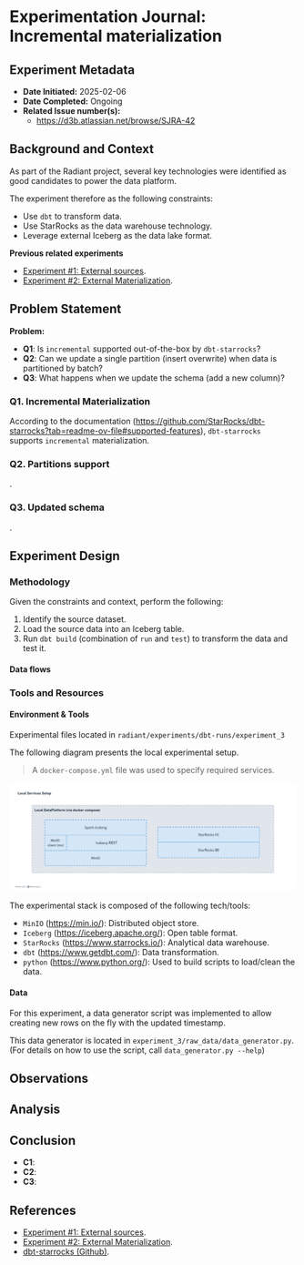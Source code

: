 # Experimentation Journal: Incremental materialization

## Experiment Metadata
- **Date Initiated:** 2025-02-06
- **Date Completed:** Ongoing
- **Related Issue number(s):** 
  - https://d3b.atlassian.net/browse/SJRA-42

## Background and Context

As part of the Radiant project, several key technologies were identified as good candidates to power the data platform.

The experiment therefore as the following constraints: 

- Use `dbt` to transform data.
- Use StarRocks as the data warehouse technology. 
- Leverage external Iceberg as the data lake format.

**Previous related experiments**
- [Experiment #1: External sources](001_dbt_starrock_external_iceberg_catalog_sources.md).
- [Experiment #2: External Materialization](002_dbt_starrock_external_materialization.md).

## Problem Statement

**Problem:**
- **Q1**: Is `incremental` supported out-of-the-box by `dbt-starrocks`?
- **Q2**: Can we update a single partition (insert overwrite) when data is partitioned by batch? 
- **Q3**: What happens when we update the schema (add a new column)?

### Q1. Incremental Materialization

According to the documentation (https://github.com/StarRocks/dbt-starrocks?tab=readme-ov-file#supported-features),
`dbt-starrocks` supports `incremental` materialization. 

### Q2. Partitions support

.

### Q3. Updated schema

.

## Experiment Design

### Methodology

Given the constraints and context, perform the following: 

1. Identify the source dataset.
2. Load the source data into an Iceberg table. 
3. Run `dbt build` (combination of `run` and `test`) to transform the data and test it.

#### Data flows



### Tools and Resources

#### Environment & Tools

Experimental files located in `radiant/experiments/dbt-runs/experiment_3`

The following diagram presents the local experimental setup.
> A `docker-compose.yml` file was used to specify required services. 

![001_stack.png](resources/001_stack.png)

The experimental stack is composed of the following tech/tools: 

- `MinIO` (https://min.io/): Distributed object store.
- `Iceberg` (https://iceberg.apache.org/): Open table format.
- `StarRocks` (https://www.starrocks.io/): Analytical data warehouse.
- `dbt` (https://www.getdbt.com/): Data transformation. 
- `python` (https://www.python.org/): Used to build scripts to load/clean the data.

#### Data

For this experiment, a data generator script was implemented to allow creating new rows on the fly with the updated timestamp. 

This data generator is located in `experiment_3/raw_data/data_generator.py`. (For details on how to use the script, call `data_generator.py --help`)

## Observations


## Analysis


## Conclusion 

- **C1**: 
- **C2**:
- **C3**:

## References

- [Experiment #1: External sources](001_dbt_starrock_external_iceberg_catalog_sources.md).
- [Experiment #2: External Materialization](002_dbt_starrock_external_materialization.md).
- [dbt-starrocks (Github)](https://github.com/StarRocks/dbt-starrocks?tab=readme-ov-file#supported-features).
